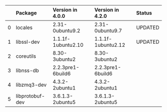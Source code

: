 <!-- markdown-link-check-disable -->

|    | Package         | Version in 4.0.0   | Version in 4.2.0   | Status   |
|---:|:----------------|:-------------------|:-------------------|:---------|
|  0 | locales         | 2.31-0ubuntu9.2    | 2.31-0ubuntu9.7    | UPDATED  |
|  1 | libssl-dev      | 1.1.1f-1ubuntu2.10 | 1.1.1f-1ubuntu2.12 | UPDATED  |
|  2 | coreutils       | 8.30-3ubuntu2      | 8.30-3ubuntu2      |          |
|  3 | libnss-db       | 2.2.3pre1-6build6  | 2.2.3pre1-6build6  |          |
|  4 | libzmq3-dev     | 4.3.2-2ubuntu1     | 4.3.2-2ubuntu1     |          |
|  5 | libprotobuf-dev | 3.6.1.3-2ubuntu5   | 3.6.1.3-2ubuntu5   |          |